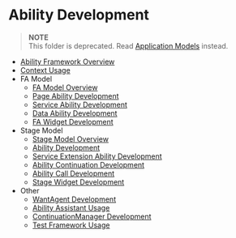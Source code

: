 # Ability Development

> **NOTE**<br/>
> This folder is deprecated. Read [Application Models](../application-models/Readme-EN.md) instead.

- [Ability Framework Overview](ability-brief.md)
- [Context Usage](context-userguide.md)
- FA Model
  - [FA Model Overview](fa-brief.md)
  - [Page Ability Development](fa-pageability.md)
  - [Service Ability Development](fa-serviceability.md)
  - [Data Ability Development](fa-dataability.md)
  - [FA Widget Development](fa-formability.md)
- Stage Model
  - [Stage Model Overview](stage-brief.md)
  - [Ability Development](stage-ability.md)
  - [Service Extension Ability Development](stage-serviceextension.md)
  - [Ability Continuation Development](stage-ability-continuation.md)
  - [Ability Call Development](stage-call.md)
  - [Stage Widget Development](stage-formextension.md)
- Other
  - [WantAgent Development](wantagent.md)
  - [Ability Assistant Usage](ability-assistant-guidelines.md)
  - [ContinuationManager Development](continuationmanager.md)
  - [Test Framework Usage](ability-delegator.md)

